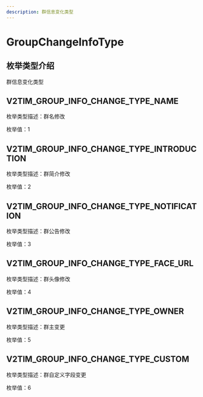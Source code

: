 ```yaml
---
description: 群信息变化类型
---
```


# GroupChangeInfoType

## 枚举类型介绍

群信息变化类型

## V2TIM\_GROUP\_INFO\_CHANGE\_TYPE\_NAME

枚举类型描述：群名修改

枚举值：1

## V2TIM\_GROUP\_INFO\_CHANGE\_TYPE\_INTRODUCTION

枚举类型描述：群简介修改

枚举值：2

## V2TIM\_GROUP\_INFO\_CHANGE\_TYPE\_NOTIFICATION

枚举类型描述：群公告修改

枚举值：3

## V2TIM\_GROUP\_INFO\_CHANGE\_TYPE\_FACE\_URL

枚举类型描述：群头像修改

枚举值：4

## V2TIM\_GROUP\_INFO\_CHANGE\_TYPE\_OWNER

枚举类型描述：群主变更

枚举值：5

## V2TIM\_GROUP\_INFO\_CHANGE\_TYPE\_CUSTOM

枚举类型描述：群自定义字段变更

枚举值：6
